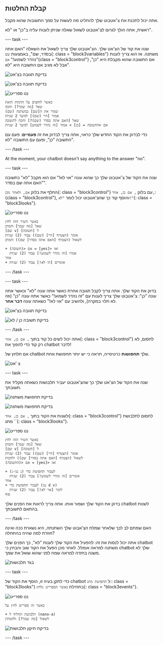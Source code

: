 ## קבלת החלטות

אתה יכול לתכנת את צ׳אטבוט שלך להחליט מה לעשות על סמך התשובות שהוא מקבל.

ראשית, אתה הולך לגרום לצ׳אטבוט לשאול שאלה שניתן לענות עליה ב"כן" או "לא".

\--- task \---

שנה את קוד של הצ'אט שלך. הצ׳אטבוט שלך צריך לשאול את השאלה "האם אתה בסדר, שם", באמצעות `שם`{: class = "block3variables"} משתנה. אז הוא צריך לענות "נהדר לשמוע!" `אם`{class = "block3control"} אם התשובה שהוא מקבלת היא "כן", אבל לא מגיב אם התשובה היא "לא".

![בדיקת תגובה בצ'אט](images/make-a-list-annotated.png)

![בדיקת תגובה בצ'אט](images/chatbot-ask-test.png)

![ננו ספרייט](images/nano-sprite.png)

```blocks3
כאשר לוחצים על הדמות הזאת
שאל [מה שמך?] וחכה
שמור את ה[שם] במשתנה (שם)
אמור [היי (שם)] למשך 2 שניות
שאל [האם אתה בסדר (שם)?] וחכה לתשובה
אם <התשובה = [כן] > אמור [זה נהדר לשמוע] למשך 2 שניות
```

כדי לבדוק את הקוד החדש שלך כראוי, אתה צריך לבדוק את זה **פעמיים**: פעם עם התשובה "כן", ופעם עם התשובה "לא".

\--- /task \---

At the moment, your chatbot doesn't say anything to the answer "no".

\--- task \---

שנה את הקוד של צ׳אטבוט שלך כך שהוא עונה "אוי לא!" אם הוא מקבל "לא" כתשובה "האם אתה שם בסדר".

החלף את בלוק `אם, ולאחר מכן`{: class = "block3control"} עם בלוק `, אם כן, אחר,`: {class = "block3control"}, והוסף קוד כך שהצ'אטבוט יכול לומר `"לא!"`{: class = "block3looks"}.

![ננו ספרייט](images/nano-sprite.png)

```blocks3
כאשר השיר הזה לחץ
שאל [מה שמך] והמתן
[שם v] ל [תשובה]
אומר (הצטרף [היי] (שם)) עבור (2) שניות
לשאול (הצטרף [האם אתה בסדר] שם)) והמתן

+ אם <(תשובה) = [yes]> ואז 
  אמרו [זה נהדר לשמוע!] עבור (2) שניות
אחר 
+ אומרים [הו לא!] עבור (2) שניות

```

\--- /task \---

\--- task \---

בדוק את הקוד שלך. אתה צריך לקבל תגובה אחרת כאשר אתה עונה "לא" וכאשר אתה עונה "כן": צ׳אטבוט שלך צריך לענות עם "זה נהדר לשמוע!" כאשר אתה עונה "כן" (וזה לא תלוי במקרה), ולהשיב עם "אוי לא!" כשאתה עונה **דבר אחר**.

![בדיקת תגובה בצ'אט](images/chatbot-if-test2.png)

![בדיקת תשובה כן / לא](images/chatbot-if-else-test.png)

\--- /task \---

אתה יכול לשים כל קוד בתוך `, אם כן, אחר`{: class = "block3control"} לחסום, לא רק קוד כדי להפוך את chatbot לדבר!

אם תלחץ של chatbot שלך **תחפושות** כרטיסייה, תראה כי יש יותר תחפושת אחת.

![צ 'אט](images/chatbot-costume-view-annotated.png)

\--- task \---

שנה את הקוד של הצ'אט שלך כך שהצ'אטבוט יעביר תלבושות כשאתה מקליד את תשובתך.

![בדיקת תחפושת משתנה](images/chatbot-costume-test1.png)

![בדיקת תחפושת משתנה](images/chatbot-costume-test2.png)

לשנות את הקוד בתוך `, אם כן, אחר`{: class = "block3control"} לחסום לתלבושת מתג ``{: class = "block3looks"}.

![ננו ספרייט](images/nano-sprite.png)

```blocks3
כאשר השיר הזה לחץ
שאל [מה שמך] והמתן
[שם v] ל [תשובה]
אומר (הצטרף [היי] (שם)) עבור (2) שניות
לשאול (הצטרף [האם אתה בסדר] שם)) ולחכות
אם <(התשובה) = [yes]> ואז 

+ לעבור תחפושת כדי (נ ננו-ג)
  אומרים [זה נהדר לשמוע!] עבור (2) שניות
אחר 
+ לעבור תחפושת כדי (ננו d v)
  לומר [אוי לא!] עבור (2) שניות
סוף
```

בדוק את הקוד שלך ושמור אותו. אתה צריך לראות את הפנים שלך chatbot לשנות בהתאם לתשובתך.

\--- /task \---

האם שמתם לב לכך שלאחר שמלת הצ'אבוט שלך השתנתה, היא נשארת ככה ואינה חוזרת למה שהיה בהתחלה?

אתה יכול לנסות את זה: להפעיל את הקוד שלך לענות "לא", כך הפנים שלך chatbot משתנה למראה אומלל. לאחר מכן הפעל את הקוד שוב והבחין כי chatbot שלך לא משנה בחזרה למראה שמח לפני שהוא שואל את שמך.

![בגד תלבושות](images/chatbot-costume-bug-test.png)

\--- task \---

כדי לתקן בעיה זו, הוסף את הקוד של chatbot ל `תחפושת מתג`:: class = "block3looks"} בתחילת `כאשר הספרייט נלחץ`{: class = "block3events"}.

![ננו ספרייט](images/nano-sprite.png)

```blocks3
כאשר זה ספרייט לחץ על

+ תלבושת תחליף ל (nano-a)
לשאול [מה שמך?] ולהמתין
```

![בדיקת תיקון תלבושות](images/chatbot-costume-fix-test.png)

\--- /task \---